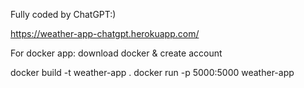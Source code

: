 Fully coded by ChatGPT:) 


https://weather-app-chatgpt.herokuapp.com/

For docker app:
download docker & create account

docker build -t weather-app .
docker run -p 5000:5000 weather-app

